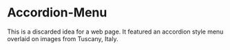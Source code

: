 # Accordion-Menu
This is a discarded idea for a web page. It featured an accordion style menu overlaid on images from Tuscany, Italy.
